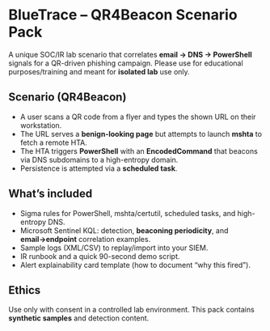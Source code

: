 # BlueTrace – QR4Beacon Scenario Pack

A unique SOC/IR lab scenario that correlates **email → DNS → PowerShell** signals for a QR-driven phishing campaign.
Please use for educational purposes/training and meant for **isolated lab** use only.

## Scenario (QR4Beacon)
- A user scans a QR code from a flyer and types the shown URL on their workstation.
- The URL serves a **benign-looking page** but attempts to launch **mshta** to fetch a remote HTA.
- The HTA triggers **PowerShell** with an **EncodedCommand** that beacons via DNS subdomains to a high-entropy domain.
- Persistence is attempted via a **scheduled task**.

## What’s included
- Sigma rules for PowerShell, mshta/certutil, scheduled tasks, and high-entropy DNS.
- Microsoft Sentinel KQL: detection, **beaconing periodicity**, and **email→endpoint** correlation examples.
- Sample logs (XML/CSV) to replay/import into your SIEM.
- IR runbook and a quick 90-second demo script.
- Alert explainability card template (how to document “why this fired”).

## Ethics
Use only with consent in a controlled lab environment. This pack contains **synthetic samples** and detection content.
